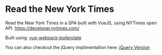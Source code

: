 # Read the New York Times

Read the New York Times in a SPA built with VueJS, using NYTimes open API.
https://developer.nytimes.com/

Built using: [vue-webpack-boilerplate](https://github.com/vuejs-templates/webpack)

You can also checkout the jQuery implimentation here: [jQuery Version](https://github.com/manidf/nytimes-jquery)
